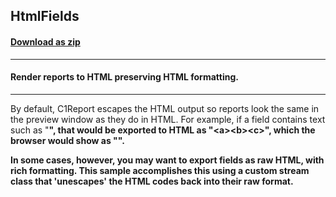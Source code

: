 ## HtmlFields
#### [Download as zip](https://grapecity.github.io/DownGit/#/home?url=https://github.com/GrapeCity/ComponentOne-WinForms-Samples/tree/master/NetFramework\Reports\C1Report\Cs\HtmlFields)
____
#### Render reports to HTML preserving HTML formatting.
____
By default, C1Report escapes the HTML output so reports look the same in the preview window as they do in HTML. For example, if a field contains text such as "<a><b><c>", that would be exported to HTML as "&lt;a&gt;&lt;b&gt;&lt;c&gt;", which the browser would show as "<a><b><c>". 

In some cases, however, you may want to export fields as raw HTML, with rich formatting. This sample accomplishes this using a custom stream class that 'unescapes' the HTML codes back into their raw format. 